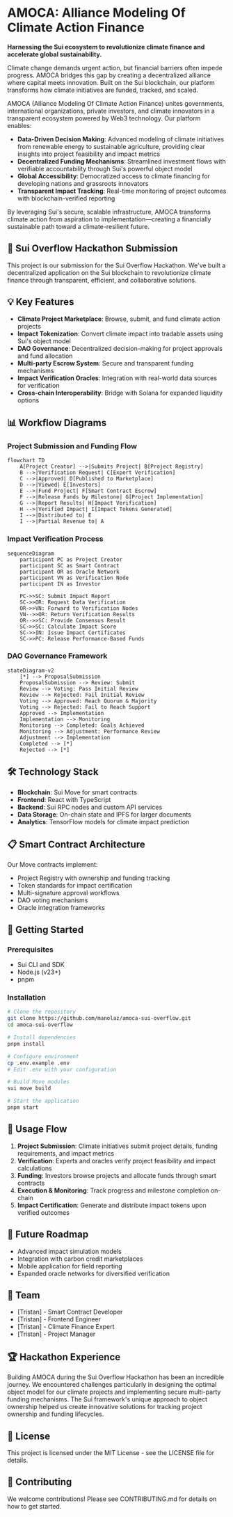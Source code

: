 # AMOCA: Alliance Modeling Of Climate Action Finance

**Harnessing the Sui ecosystem to revolutionize climate finance and accelerate global sustainability.**

Climate change demands urgent action, but financial barriers often impede progress. AMOCA bridges this gap by creating a decentralized alliance where capital meets innovation. Built on the Sui blockchain, our platform transforms how climate initiatives are funded, tracked, and scaled.

AMOCA (Alliance Modeling Of Climate Action Finance) unites governments, international organizations, private investors, and climate innovators in a transparent ecosystem powered by Web3 technology. Our platform enables:

- **Data-Driven Decision Making**: Advanced modeling of climate initiatives from renewable energy to sustainable agriculture, providing clear insights into project feasibility and impact metrics
- **Decentralized Funding Mechanisms**: Streamlined investment flows with verifiable accountability through Sui's powerful object model
- **Global Accessibility**: Democratized access to climate financing for developing nations and grassroots innovators
- **Transparent Impact Tracking**: Real-time monitoring of project outcomes with blockchain-verified reporting

By leveraging Sui's secure, scalable infrastructure, AMOCA transforms climate action from aspiration to implementation—creating a financially sustainable path toward a climate-resilient future.

## 🚀 Sui Overflow Hackathon Submission

This project is our submission for the Sui Overflow Hackathon. We've built a decentralized application on the Sui blockchain to revolutionize climate finance through transparent, efficient, and collaborative solutions.

## 💡 Key Features

- **Climate Project Marketplace**: Browse, submit, and fund climate action projects
- **Impact Tokenization**: Convert climate impact into tradable assets using Sui's object model
- **DAO Governance**: Decentralized decision-making for project approvals and fund allocation
- **Multi-party Escrow System**: Secure and transparent funding mechanisms
- **Impact Verification Oracles**: Integration with real-world data sources for verification
- **Cross-chain Interoperability**: Bridge with Solana for expanded liquidity options

## 📊 Workflow Diagrams

### Project Submission and Funding Flow

```mermaid
flowchart TD
    A[Project Creator] -->|Submits Project| B[Project Registry]
    B -->|Verification Request| C[Expert Verification]
    C -->|Approved| D[Published to Marketplace]
    D -->|Viewed| E[Investors]
    E -->|Fund Project| F[Smart Contract Escrow]
    F -->|Release Funds by Milestone| G[Project Implementation]
    G -->|Report Results| H[Impact Verification]
    H -->|Verified Impact| I[Impact Tokens Generated]
    I -->|Distributed to| E
    I -->|Partial Revenue to| A
```

### Impact Verification Process

```mermaid
sequenceDiagram
    participant PC as Project Creator
    participant SC as Smart Contract
    participant OR as Oracle Network
    participant VN as Verification Node
    participant IN as Investor

    PC->>SC: Submit Impact Report
    SC->>OR: Request Data Verification
    OR->>VN: Forward to Verification Nodes
    VN-->>OR: Return Verification Results
    OR-->>SC: Provide Consensus Result
    SC->>SC: Calculate Impact Score
    SC->>IN: Issue Impact Certificates
    SC->>PC: Release Performance-Based Funds
```

### DAO Governance Framework

```mermaid
stateDiagram-v2
    [*] --> ProposalSubmission
    ProposalSubmission --> Review: Submit
    Review --> Voting: Pass Initial Review
    Review --> Rejected: Fail Initial Review
    Voting --> Approved: Reach Quorum & Majority
    Voting --> Rejected: Fail to Reach Support
    Approved --> Implementation
    Implementation --> Monitoring
    Monitoring --> Completed: Goals Achieved
    Monitoring --> Adjustment: Performance Review
    Adjustment --> Implementation
    Completed --> [*]
    Rejected --> [*]
```

## 🛠️ Technology Stack

- **Blockchain**: Sui Move for smart contracts
- **Frontend**: React with TypeScript
- **Backend**: Sui RPC nodes and custom API services
- **Data Storage**: On-chain state and IPFS for larger documents
- **Analytics**: TensorFlow models for climate impact prediction

## 📋 Smart Contract Architecture

Our Move contracts implement:

- Project Registry with ownership and funding tracking
- Token standards for impact certification
- Multi-signature approval workflows
- DAO voting mechanisms
- Oracle integration frameworks

## 🏁 Getting Started

### Prerequisites

- Sui CLI and SDK
- Node.js (v23+)
- pnpm

### Installation

```bash
# Clone the repository
git clone https://github.com/manolaz/amoca-sui-overflow.git
cd amoca-sui-overflow

# Install dependencies
pnpm install

# Configure environment
cp .env.example .env
# Edit .env with your configuration

# Build Move modules
sui move build

# Start the application
pnpm start
```

## 🔄 Usage Flow

1. **Project Submission**: Climate initiatives submit project details, funding requirements, and impact metrics
2. **Verification**: Experts and oracles verify project feasibility and impact calculations
3. **Funding**: Investors browse projects and allocate funds through smart contracts
4. **Execution & Monitoring**: Track progress and milestone completion on-chain
5. **Impact Certification**: Generate and distribute impact tokens upon verified outcomes

## 🔮 Future Roadmap

- Advanced impact simulation models
- Integration with carbon credit marketplaces
- Mobile application for field reporting
- Expanded oracle networks for diversified verification

## 👥 Team

- [Tristan] - Smart Contract Developer
- [Tristan] - Frontend Engineer
- [Tristan] - Climate Finance Expert
- [Tristan] - Project Manager

## 🏆 Hackathon Experience

Building AMOCA during the Sui Overflow Hackathon has been an incredible journey. We encountered challenges particularly in designing the optimal object model for our climate projects and implementing secure multi-party funding mechanisms. The Sui framework's unique approach to object ownership helped us create innovative solutions for tracking project ownership and funding lifecycles.

## 📄 License

This project is licensed under the MIT License - see the LICENSE file for details.

## 🤝 Contributing

We welcome contributions! Please see CONTRIBUTING.md for details on how to get started.
